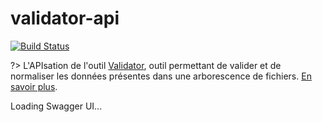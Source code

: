 # validator-api

[![Build Status](https://travis-ci.com/IGNF/validator-api.svg?token=ySb1qBwxk52MJ5wTwUuj&branch=master)](https://travis-ci.com/IGNF/validator-api)

?> L'APIsation de l'outil [Validator](https://github.com/IGNF/validator), outil permettant de valider et de normaliser les données présentes dans une arborescence de fichiers. [En savoir plus](https://github.com/IGNF/validator).

<div id="swagger-ui-container" class="container-fluid">Loading Swagger UI...</div>
